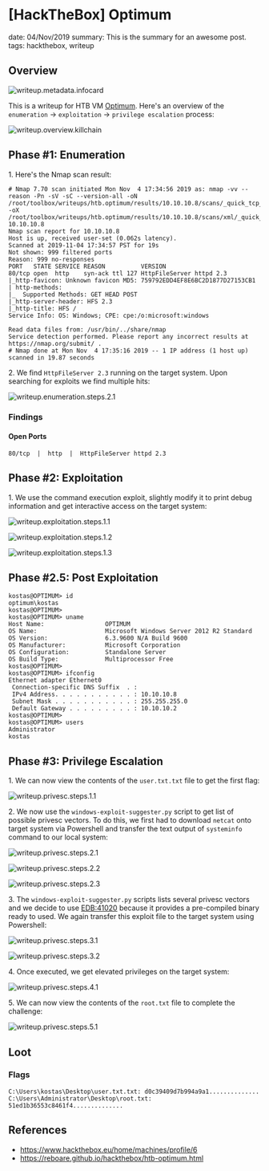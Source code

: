 [HackTheBox] Optimum
===============
date: 04/Nov/2019
summary: This is the summary for an awesome post.
tags: hackthebox, writeup

## Overview
![writeup.metadata.infocard](/static/files/posts_htb_optimum/infocard.png.webp)

This is a writeup for HTB VM [Optimum](https://www.hackthebox.eu/home/machines/profile/6). Here's an overview of the `enumeration` → `exploitation` → `privilege escalation` process:

![writeup.overview.killchain](/static/files/posts_htb_optimum/killchain.png.webp)

## Phase #1: Enumeration
1\. Here's the Nmap scan result:  
```
# Nmap 7.70 scan initiated Mon Nov  4 17:34:56 2019 as: nmap -vv --reason -Pn -sV -sC --version-all -oN /root/toolbox/writeups/htb.optimum/results/10.10.10.8/scans/_quick_tcp_nmap.txt -oX /root/toolbox/writeups/htb.optimum/results/10.10.10.8/scans/xml/_quick_tcp_nmap.xml 10.10.10.8
Nmap scan report for 10.10.10.8
Host is up, received user-set (0.062s latency).
Scanned at 2019-11-04 17:34:57 PST for 19s
Not shown: 999 filtered ports
Reason: 999 no-responses
PORT   STATE SERVICE REASON          VERSION
80/tcp open  http    syn-ack ttl 127 HttpFileServer httpd 2.3
|_http-favicon: Unknown favicon MD5: 759792EDD4EF8E6BC2D1877D27153CB1
| http-methods:
|_  Supported Methods: GET HEAD POST
|_http-server-header: HFS 2.3
|_http-title: HFS /
Service Info: OS: Windows; CPE: cpe:/o:microsoft:windows

Read data files from: /usr/bin/../share/nmap
Service detection performed. Please report any incorrect results at https://nmap.org/submit/ .
# Nmap done at Mon Nov  4 17:35:16 2019 -- 1 IP address (1 host up) scanned in 19.87 seconds
```

2\. We find `HttpFileServer 2.3` running on the target system. Upon searching for exploits we find multiple hits:  

![writeup.enumeration.steps.2.1](/static/files/posts_htb_optimum/screenshot01.png.webp)  

### Findings
#### Open Ports
```
80/tcp  |  http  |  HttpFileServer httpd 2.3
```

## Phase #2: Exploitation
1\. We use the command execution exploit, slightly modify it to print debug information and get interactive access on the target system:  

![writeup.exploitation.steps.1.1](/static/files/posts_htb_optimum/screenshot02.png.webp)  

![writeup.exploitation.steps.1.2](/static/files/posts_htb_optimum/screenshot03.png.webp)  

![writeup.exploitation.steps.1.3](/static/files/posts_htb_optimum/screenshot04.png.webp)  

## Phase #2.5: Post Exploitation
```
kostas@OPTIMUM> id
optimum\kostas
kostas@OPTIMUM>  
kostas@OPTIMUM> uname
Host Name:                 OPTIMUM
OS Name:                   Microsoft Windows Server 2012 R2 Standard
OS Version:                6.3.9600 N/A Build 9600
OS Manufacturer:           Microsoft Corporation
OS Configuration:          Standalone Server
OS Build Type:             Multiprocessor Free
kostas@OPTIMUM>  
kostas@OPTIMUM> ifconfig
Ethernet adapter Ethernet0
 Connection-specific DNS Suffix  . :
 IPv4 Address. . . . . . . . . . . : 10.10.10.8
 Subnet Mask . . . . . . . . . . . : 255.255.255.0
 Default Gateway . . . . . . . . . : 10.10.10.2
kostas@OPTIMUM>  
kostas@OPTIMUM> users
Administrator
kostas
```

## Phase #3: Privilege Escalation
1\. We can now view the contents of the `user.txt.txt` file to get the first flag:  

![writeup.privesc.steps.1.1](/static/files/posts_htb_optimum/screenshot05.png.webp)  

2\. We now use the `windows-exploit-suggester.py` script to get list of possible privesc vectors. To do this, we first had to download `netcat` onto target system via Powershell and transfer the text output of `systeminfo` command to our local system:  

![writeup.privesc.steps.2.1](/static/files/posts_htb_optimum/screenshot06.png.webp)  

![writeup.privesc.steps.2.2](/static/files/posts_htb_optimum/screenshot07.png.webp)  

![writeup.privesc.steps.2.3](/static/files/posts_htb_optimum/screenshot08.png.webp)  

3\. The `windows-exploit-suggester.py` scripts lists several privesc vectors and we decide to use [EDB:41020](https://www.exploit-db.com/exploits/41020) because it provides a pre-compiled binary ready to used. We again transfer this exploit file to the target system using Powershell:  

![writeup.privesc.steps.3.1](/static/files/posts_htb_optimum/screenshot09.png.webp)  

![writeup.privesc.steps.3.2](/static/files/posts_htb_optimum/screenshot10.png.webp)  

4\. Once executed, we get elevated privileges on the target system:  

![writeup.privesc.steps.4.1](/static/files/posts_htb_optimum/screenshot11.png.webp)  

5\. We can now view the contents of the `root.txt` file to complete the challenge:  

![writeup.privesc.steps.5.1](/static/files/posts_htb_optimum/screenshot12.png.webp)  

## Loot
### Flags
```
C:\Users\kostas\Desktop\user.txt.txt: d0c39409d7b994a9a1..............
C:\Users\Administrator\Desktop\root.txt: 51ed1b36553c8461f4..............
```

## References
* <https://www.hackthebox.eu/home/machines/profile/6>  
* <https://reboare.github.io/hackthebox/htb-optimum.html>  
